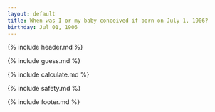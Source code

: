 ```yaml
---
layout: default
title: When was I or my baby conceived if born on July 1, 1906?
birthday: Jul 01, 1906
---
```


{% include header.md %}

{% include guess.md %}

{% include calculate.md %}

{% include safety.md %}

{% include footer.md %}



